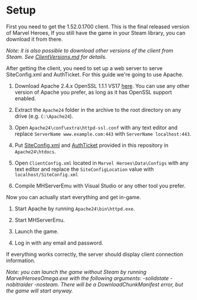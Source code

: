 # Setup

First you need to get the 1.52.0.1700 client. This is the final released version of Marvel Heroes, If you still have the game in your Steam library, you can download it from there.

*Note: it is also possible to download other versions of the client from Steam. See [ClientVersions.md](https://github.com/Crypto137/MHServerEmu/blob/master/docs/ClientVersions.md) for details.*

After getting the client, you need to set up a web server to serve SiteConfig.xml and AuthTicket. For this guide we're going to use Apache.

1. Download Apache 2.4.x OpenSSL 1.1.1 VS17 [here](https://www.apachehaus.com/cgi-bin/download.plx). You can use any other version of Apache you prefer, as long as it has OpenSSL support enabled.

2. Extract the ```Apache24``` folder in the archive to the root directory on any drive (e.g. ```C:\Apache24```).

3. Open ```Apache24\conf\extra\httpd-ssl.conf``` with any text editor and replace ```ServerName www.example.com:443``` with ```ServerName localhost:443```.

4. Put [SiteConfig.xml](https://github.com/Crypto137/MHServerEmu/blob/master/assets/SiteConfig.xml) and [AuthTicket](https://github.com/Crypto137/MHServerEmu/blob/master/assets/AuthTicket) provided in this repository in ```Apache24\htdocs```.

5. Open ```ClientConfig.xml``` located in ```Marvel Heroes\Data\Configs``` with any text editor and replace the ```SiteConfigLocation``` value with ```localhost/SiteConfig.xml```

6. Compile MHServerEmu with Visual Studio or any other tool you prefer.

Now you can actually start everything and get in-game.

1. Start Apache by running ```Apache24\bin\httpd.exe```.

2. Start MHServerEmu.

3. Launch the game.

4. Log in with any email and password.

If everything works correctly, the server should display client connection information.

*Note: you can launch the game without Steam by running MarvelHeroesOmega.exe with the following arguments: -solidstate -nobitraider -nosteam. There will be a DownloadChunkManifest error, but the game will start anyway.*

